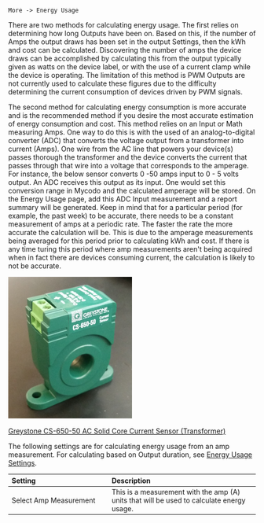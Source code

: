 `More -> Energy Usage`

There are two methods for calculating energy usage. The first relies on determining how long Outputs have been on. Based on this, if the number of Amps the output draws has been set in the output Settings, then the kWh and cost can be calculated. Discovering the number of amps the device draws can be accomplished by calculating this from the output typically given as watts on the device label, or with the use of a current clamp while the device is operating. The limitation of this method is PWM Outputs are not currently used to calculate these figures due to the difficulty determining the current consumption of devices driven by PWM signals.

The second method for calculating energy consumption is more accurate and is the recommended method if you desire the most accurate estimation of energy consumption and cost. This method relies on an Input or Math measuring Amps. One way to do this is with the used of an analog-to-digital converter (ADC) that converts the voltage output from a transformer into current (Amps). One wire from the AC line that powers your device(s) passes thorough the transformer and the device converts the current that passes through that wire into a voltage that corresponds to the amperage. For instance, the below sensor converts 0 -50 amps input to 0 - 5 volts output. An ADC receives this output as its input. One would set this conversion range in Mycodo and the calculated amperage will be stored. On the Energy Usage page, add this ADC Input measurement and a report summary will be generated. Keep in mind that for a particular period (for example, the past week) to be accurate, there needs to be a constant measurement of amps at a periodic rate. The faster the rate the more accurate the calculation will be. This is due to the amperage measurements being averaged for this period prior to calculating kWh and cost. If there is any time turing this period where amp measurements aren't being acquired when in fact there are devices consuming current, the calculation is likely to not be accurate.

![Current Sensor Transformer](images/Figure-Current-Sensor-Transformer.png)

[Greystone CS-650-50 AC Solid Core Current Sensor (Transformer)](https://shop.greystoneenergy.com/shop/cs-sensor-series-ac-solid-core-current-sensor)

The following settings are for calculating energy usage from an amp measurement. For calculating based on Output duration, see [Energy Usage Settings](Configuration-Settings/#energy-usage-settings).

<table>
<col width="40%" />
<col width="59%" />
<thead>
<tr class="header">
<th align="left">Setting</th>
<th align="left">Description</th>
</tr>
</thead>
<tbody>
<tr class="odd">
<td align="left">Select Amp Measurement</td>
<td align="left">This is a measurement with the amp (A) units that will be used to calculate energy usage.</td>
</tr>
</tbody>
</table>